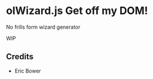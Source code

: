 olWizard.js Get off my DOM!
=============================

No frills form wizard generator

WIP

Credits
-------

* Eric Bower